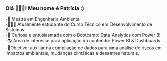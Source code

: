### Olá 🙋🏽‍♀️! Meu nome é Patrícia :)

-🌱 Mestre em Engenharia Ambiental <br>
-👩🏽‍💻 Atualmente estudante do Curso Técnico em Desenvolvimento de Sistemas <br>
-👀 Curiosa e entusiasmada com o Bootcamp: Data Analytics com Power BI<br>
-🌎 Área de interesse para aplicação do conteúdo: Power BI & Dashboards<br>
-🎯Objetivo: auxiliar na compilação de dados para uma análise de riscos em impactos ambientais, mudanças climáticas e
desastres naturais. 
